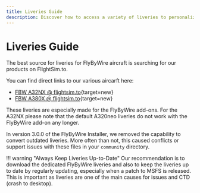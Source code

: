 ```yaml
---
title: Liveries Guide
description: Discover how to access a variety of liveries to personalize our FlyByWire Aircraft.
---
```


# Liveries Guide

The best source for liveries for FlyByWire aircraft is searching for our products on FlightSim.to. 

You can find direct links to our various aircarft here:

- [FBW A32NX @ flightsim.to](https://flightsim.to/liveries/flybywire-a32nx/most-downloads/){target=new}
- [FBW A380X @ flightsim.to](#){target=new}

These liveries are especially made for the FlyByWire add-ons. For the A32NX please note that the default A320neo liveries do not work with the FlyByWire add-on any longer.

In version 3.0.0 of the FlyByWire Installer, we removed the capability to convert outdated liveries. More often than not, this caused conflicts or support issues with these files in your `community` directory.

!!! warning "Always Keep Liveries Up-to-Date"
    Our recommendation is to download the dedicated FlyByWire liveries and also to keep the liveries up to date by regularly updating, especially when a patch to MSFS is released. This is important as liveries are one of the main causes for issues and CTD (crash to desktop).
